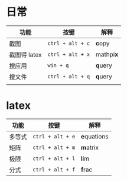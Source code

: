 # 日常

| 功能         | 按键             | 解释        |
| ------------ | ---------------- | ----------- |
| 截图         | `ctrl + alt + c` | **c**opy    |
| 截图得 latex | `ctrl + alt + x` | mathpi**x** |
| 搜应用       | `win + q`        | **q**uery   |
| 搜文件       | `ctrl + alt + q` | **q**uery   |
|              |                  |             |

# latex

| 功能         | 按键             | 解释        |
| ---- | ---- | ---- |
| 多等式 | `ctrl + alt + e` | **e**quations |
| 矩阵 | `ctrl + alt + m` | **m**atrix |
| 极限 | `ctrl + alt + l` | **l**im |
| 分式 | `ctrl + alt + f` | **f**rac |

